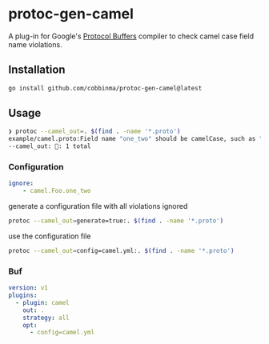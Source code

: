 # protoc-gen-camel

A plug-in for Google's [Protocol Buffers](https://github.com/google/protobuf)
compiler to check camel case field name violations.

## Installation
```sh
go install github.com/cobbinma/protoc-gen-camel@latest
```

## Usage
```sh
❯ protoc --camel_out=. $(find . -name '*.proto')
example/camel.proto:Field name "one_two" should be camelCase, such as "oneTwo".
--camel_out: 🐪: 1 total
```

### Configuration

```yaml
ignore:
    - camel.Foo.one_two
```

generate a configuration file with all violations ignored
```sh
protoc --camel_out=generate=true:. $(find . -name '*.proto')
```

use the configuration file
```sh
protoc --camel_out=config=camel.yml:. $(find . -name '*.proto')
```

### Buf

```yml
version: v1
plugins:
  - plugin: camel
    out: .
    strategy: all
    opt:
      - config=camel.yml
```
